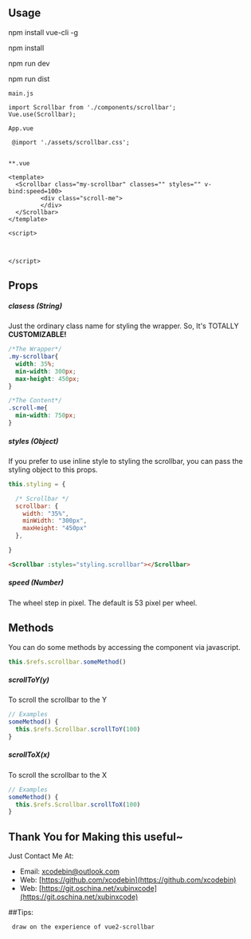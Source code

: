 
## Usage

npm install vue-cli -g

npm install

npm run dev 

npm run dist

```
main.js

import Scrollbar from './components/scrollbar';
Vue.use(Scrollbar);

```
```
App.vue

 @import './assets/scrollbar.css';
 
```
 

``` 
**.vue

<template>
  <Scrollbar class="my-scrollbar" classes="" styles="" v-bind:speed=100>
         <div class="scroll-me">
         </div>
  </Scrollbar>
</template>

<script>


 
</script>

```


## Props
##### clasess (String)
Just the ordinary class name for styling the wrapper. So, It's TOTALLY **CUSTOMIZABLE!**
```css
/*The Wrapper*/
.my-scrollbar{
  width: 35%;
  min-width: 300px;
  max-height: 450px;
}

/*The Content*/
.scroll-me{
  min-width: 750px;
}
```


##### styles (Object)
If you prefer to use inline style to styling the scrollbar, you can pass the styling object to this props.

```javascript
this.styling = {

  /* Scrollbar */
  scrollbar: {
    width: "35%",
    minWidth: "300px",
    maxHeight: "450px"
  },

}
```

```html
<Scrollbar :styles="styling.scrollbar"></Scrollbar>
```

##### speed (Number)
The wheel step in pixel. The default is 53 pixel per wheel.



## Methods
You can do some methods by accessing the component via javascript.
```javascript
this.$refs.scrollbar.someMethod()
```

##### scrollToY(y)
To scroll the scrollbar to the Y
```javascript
// Examples
someMethod() {
  this.$refs.Scrollbar.scrollToY(100)
}
```

##### scrollToX(x)
To scroll the scrollbar to the X
```javascript
// Examples
someMethod() {
  this.$refs.Scrollbar.scrollToX(100)
}
````

## Thank You for Making this useful~
Just Contact Me At:
- Email: [xcodebin@outlook.com](mailto:xcodebin@outlook.com)
- Web: [https://github.com/xcodebin](https://github.com/xcodebin)
- Web: [https://git.oschina.net/xubinxcode](https://git.oschina.net/xubinxcode)

##Tips:
```
 draw on the experience of vue2-scrollbar
```
